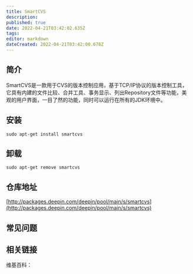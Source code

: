 ```yaml
---
title: SmartCVS
description: 
published: true
date: 2022-04-21T03:42:02.635Z
tags: 
editor: markdown
dateCreated: 2022-04-21T03:42:00.678Z
---
```


## 简介

SmartCVS是一款用于CVS的版本控制应用，基于TCP/IP协议的版本控制工具，它具有内建的文件比较、合并工具、事务显示、列出Repository文件等功能，美观的用户界面，一目了然的功能，同时可以运行在所有的JDK环境中。

## 安装

`sudo apt-get install smartcvs`

## 卸载

`sudo apt-get remove smartcvs`

## 仓库地址

[http://packages.deepin.com/deepin/pool/main/s/smartcvs](http://packages.deepin.com/deepin/pool/main/s/smartcvs)


## 常见问题


## 相关链接

维基百科：